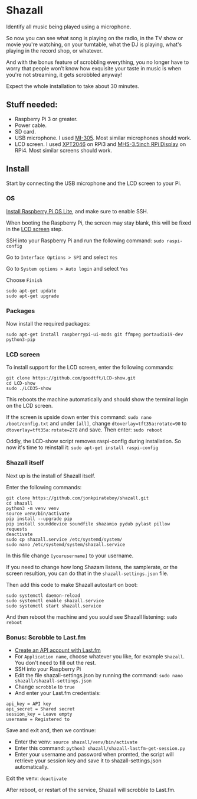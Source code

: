 # Shazall

Identify all music being played using a microphone.

So now you can see what song is playing on the radio, in the TV show or movie you're watching, on your turntable, what the DJ is playing, what's playing in the record shop, or whatever.

And with the bonus feature of scrobbling everything, you no longer have to worry that people won’t know how exquisite your taste in music is when you're not streaming, it gets scrobbled anyway! 

Expect the whole installation to take about 30 minutes.

## Stuff needed:
* Raspberry Pi 3 or greater.
* Power cable.
* SD card.
* USB microphone. I used [MI-305](https://www.amazon.eg/-/en/MI-305-Mini-USB-Microphone-Black/dp/B0994PFKDD). Most similar microphones should work.
* LCD screen. I used [XPT2046](https://www.amazon.com/Resistive-compatible-Raspberry-Pi-Raspbian/dp/B00OZQS5NY) on RPi3 and [MHS-3.5inch RPi Display](https://www.lcdwiki.com/MHS-3.5inch_RPi_Display) on RPi4. Most similar screens should work.

## Install

Start by connecting the USB microphone and the LCD screen to your Pi.

### OS

[Install Raspberry Pi OS Lite](https://www.raspberrypi.com/documentation/computers/getting-started.html), and make sure to enable SSH.

When booting the Raspberry Pi, the screen may stay blank, this will be fixed in the [LCD screen](#lcd-screen) step.

SSH into your Raspberry Pi and run the following command: `sudo raspi-config`

Go to `Interface Options > SPI` and select `Yes`

Go to `System options > Auto login` and select `Yes`

Choose `Finish`

```
sudo apt-get update
sudo apt-get upgrade
```

### Packages

Now install the required packages:

```
sudo apt-get install raspberrypi-ui-mods git ffmpeg portaudio19-dev python3-pip
```

### LCD screen
To install support for the LCD screen, enter the following commands:

```
git clone https://github.com/goodtft/LCD-show.git
cd LCD-show
sudo ./LCD35-show
```

This reboots the machine automatically and should show the terminal login on the LCD screen. 

If the screen is upside down enter this command: `sudo nano /boot/config.txt` and under `[all]`, change `dtoverlay=tft35a:rotate=90` to `dtoverlay=tft35a:rotate=270` and save. Then enter: `sudo reboot`

Oddly, the LCD-show script removes raspi-config during installation. So now it's time to reinstall it: `sudo apt-get install raspi-config`

### Shazall itself

Next up is the install of Shazall itself. 

Enter the following commands:

```
git clone https://github.com/jonkpirateboy/shazall.git
cd shazall
python3 -m venv venv
source venv/bin/activate
pip install --upgrade pip
pip install sounddevice soundfile shazamio pydub pylast pillow requests
deactivate
sudo cp shazall.service /etc/systemd/system/
sudo nano /etc/systemd/system/shazall.service
```

In this file change `[yourusername]` to your username.

If you need to change how long Shazam listens, the samplerate, or the screen resultion, you can do that in the `shazall-settings.json` file.

Then add this code to make Shazall autostart on boot:

```
sudo systemctl daemon-reload
sudo systemctl enable shazall.service
sudo systemctl start shazall.service
````

And then reboot the machine and you sould see Shazall listening: `sudo reboot`

### Bonus: Scrobble to Last.fm

* [Create an API account with Last.fm](https://www.last.fm/api/account/create)
* For `Application name`, choose whatever you like, for example `Shazall`. You don't need to fill out the rest.
* SSH into your Raspberry Pi 
* Edit the file shazall-settings.json by running the command: `sudo nano shazall/shazall-settings.json`
* Change `scrobble` to `true`
* And enter your Last.fm credentials:

```
api_key = API key
api_secret = Shared secret
session_key = Leave empty
username = Registered to
````

Save and exit and, then we continue:

* Enter the venv: `source shazall/venv/bin/activate`
* Enter this command: `python3 shazall/shazall-lastfm-get-session.py`
* Enter your username and password when promted, the script will retrieve your session key and save it to shazall-settings.json automatically.

Exit the venv: `deactivate`

After reboot, or restart of the service, Shazall will scrobble to Last.fm. 
